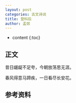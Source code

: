 ```yaml
---
layout: post
categories: 古文诗词
title: 登科后  
author: 孟郊
---
```

* content
{:toc}

## 正文

昔日龌龊不足夸，今朝放荡思无涯。

春风得意马蹄疾，一日看尽长安花。

## 参考资料



